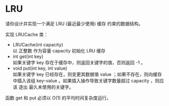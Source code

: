 # LRU

请你设计并实现一个满足 LRU (最近最少使用) 缓存 约束的数据结构。

实现 LRUCache 类：

- LRUCache(int capacity)  
  以 正整数 作为容量 capacity 初始化 LRU 缓存
- int get(int key)  
  如果关键字 key 存在于缓存中，则返回关键字的值，否则返回 -1 。
- void put(int key, int value)  
  如果关键字 key 已经存在，则变更其数据值 value ；如果不存在，则向缓存中插入该组 key-value 。如果插入操作导致关键字数量超过 capacity ，则应该 逐出 最久未使用的关键字。

函数 get 和 put 必须以 O(1) 的平均时间复杂度运行。
